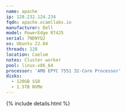 ```yaml
---
name: apache
ip: 128.232.124.234
fqdn: apache.ocamllabs.io
manufacturer: Dell
model: PowerEdge R7425
serial: 7NDNYQ2
os: Ubuntu 22.04
threads: 128
location: Caelum
notes: Cluster worker
pool: linux-x86_64
processor: 'AMD EPYC 7551 32-Core Processor'
disks:
  - 120GB SSD
  - 1.5TB NVMe
---
```

{% include details.html %} 

